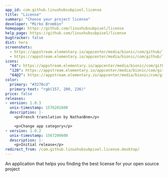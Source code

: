 ```yaml
---
app_id: com.github.linuxhubsubpixel.license
title: "License"
summary: "Choose your project license"
developer: "Mirko Brombin"
homepage: https://github.com/linuxhubsubpixel/license
help_page: https://github.com/linuxhubsubpixel/license
bugtracker: false
dist: hera
screenshots:
  - https://appstream.elementary.io/appcenter/media/bionic/com/github/linuxhubsubpixel.license/0000E0DD1069BF881217979682BD0C8F/screenshots/image-1_orig.png
  - https://appstream.elementary.io/appcenter/media/bionic/com/github/linuxhubsubpixel.license/0000E0DD1069BF881217979682BD0C8F/screenshots/image-2_orig.png
icons:
  "64": https://appstream.elementary.io/appcenter/media/bionic/com/github/linuxhubsubpixel.license/0000E0DD1069BF881217979682BD0C8F/icons/64x64/com.github.linuxhubsubpixel.license_com.github.linuxhubsubpixel.license.png
  "128": https://appstream.elementary.io/appcenter/media/bionic/com/github/linuxhubsubpixel.license/0000E0DD1069BF881217979682BD0C8F/icons/128x128/com.github.linuxhubsubpixel.license_com.github.linuxhubsubpixel.license.png
  "64@2": https://appstream.elementary.io/appcenter/media/bionic/com/github/linuxhubsubpixel.license/0000E0DD1069BF881217979682BD0C8F/icons/64x64@2/com.github.linuxhubsubpixel.license_com.github.linuxhubsubpixel.license.png
color:
  primary: "#3278cd"
  primary-text: "rgb(157, 200, 236)"
price: false
releases:
- version: 1.0.3
  unix-timestamp: 1576281600
  description: |-
    <p>French translation by NathanBnm</p>

    <p>Change app category</p>
- version: 1.0.2
  unix-timestamp: 1567209600
  description: |-
    <p>Initial release</p>
redirect_from: /com.github.linuxhubsubpixel.license.desktop/
---
```


<p>An application that helps you finding the best license for your open source project</p>